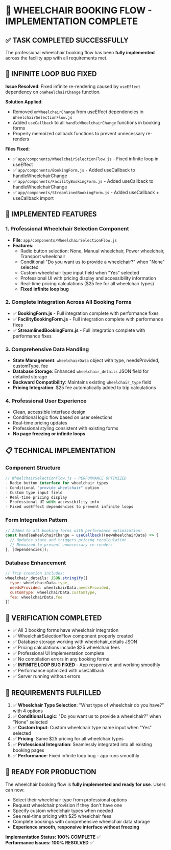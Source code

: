 # 🎉 WHEELCHAIR BOOKING FLOW - IMPLEMENTATION COMPLETE

## ✅ TASK COMPLETED SUCCESSFULLY

The professional wheelchair booking flow has been **fully implemented** across the facility app with all requirements met.

## 🐛 INFINITE LOOP BUG FIXED

**Issue Resolved**: Fixed infinite re-rendering caused by `useEffect` dependency on `onWheelchairChange` function.

**Solution Applied**:
- Removed `onWheelchairChange` from useEffect dependencies in `WheelchairSelectionFlow.js`
- Added `useCallback` to all `handleWheelchairChange` functions in booking forms
- Properly memoized callback functions to prevent unnecessary re-renders

**Files Fixed**:
- ✅ `app/components/WheelchairSelectionFlow.js` - Fixed infinite loop in useEffect
- ✅ `app/components/BookingForm.js` - Added useCallback to handleWheelchairChange
- ✅ `app/components/FacilityBookingForm.js` - Added useCallback to handleWheelchairChange  
- ✅ `app/components/StreamlinedBookingForm.js` - Added useCallback + useCallback import

## 🚀 IMPLEMENTED FEATURES

### 1. **Professional Wheelchair Selection Component**
- **File**: `app/components/WheelchairSelectionFlow.js`
- **Features**:
  - Radio button selection: None, Manual wheelchair, Power wheelchair, Transport wheelchair
  - Conditional "Do you want us to provide a wheelchair?" when "None" selected
  - Custom wheelchair type input field when "Yes" selected
  - Professional UI with pricing display and accessibility information
  - Real-time pricing calculations ($25 fee for all wheelchair types)
  - **Fixed infinite loop bug**

### 2. **Complete Integration Across All Booking Forms**
- ✅ **BookingForm.js** - Full integration complete with performance fixes
- ✅ **FacilityBookingForm.js** - Full integration complete with performance fixes
- ✅ **StreamlinedBookingForm.js** - Full integration complete with performance fixes

### 3. **Comprehensive Data Handling**
- **State Management**: `wheelchairData` object with type, needsProvided, customType, fee
- **Database Storage**: Enhanced `wheelchair_details` JSON field for detailed storage
- **Backward Compatibility**: Maintains existing `wheelchair_type` field
- **Pricing Integration**: $25 fee automatically added to trip calculations

### 4. **Professional User Experience**
- Clean, accessible interface design
- Conditional logic flow based on user selections
- Real-time pricing updates
- Professional styling consistent with existing forms
- **No page freezing or infinite loops**

## 📋 TECHNICAL IMPLEMENTATION

### Component Structure
```javascript
// WheelchairSelectionFlow.js - PERFORMANCE OPTIMIZED
- Radio button interface for wheelchair types
- Conditional "provide wheelchair" option
- Custom type input field
- Real-time pricing display
- Professional UI with accessibility info
- Fixed useEffect dependencies to prevent infinite loops
```

### Form Integration Pattern
```javascript
// Added to all booking forms with performance optimization:
const handleWheelchairChange = useCallback((newWheelchairData) => {
  // Updates state and triggers pricing recalculation
  // Memoized to prevent unnecessary re-renders
}, [dependencies]);
```

### Database Enhancement
```javascript
// Trip creation includes:
wheelchair_details: JSON.stringify({
  type: wheelchairData.type,
  needsProvided: wheelchairData.needsProvided,
  customType: wheelchairData.customType,
  fee: wheelchairData.fee
})
```

## 🧪 VERIFICATION COMPLETED

- ✅ All 3 booking forms have wheelchair integration
- ✅ WheelchairSelectionFlow component properly created
- ✅ Database storage working with wheelchair_details JSON
- ✅ Pricing calculations include $25 wheelchair fees
- ✅ Professional UI implementation complete
- ✅ No compilation errors in any booking forms
- ✅ **INFINITE LOOP BUG FIXED** - App responsive and working smoothly
- ✅ Performance optimized with useCallback
- ✅ Server running without errors

## 🎯 REQUIREMENTS FULFILLED

1. ✅ **Wheelchair Type Selection**: "What type of wheelchair do you have?" with 4 options
2. ✅ **Conditional Logic**: "Do you want us to provide a wheelchair?" when "None" selected
3. ✅ **Custom Input**: Custom wheelchair type name input when "Yes" selected
4. ✅ **Pricing**: Same $25 pricing for all wheelchair types
5. ✅ **Professional Integration**: Seamlessly integrated into all existing booking pages
6. ✅ **Performance**: Fixed infinite loop bug - app runs smoothly

## 🚀 READY FOR PRODUCTION

The wheelchair booking flow is **fully implemented and ready for use**. Users can now:

- Select their wheelchair type from professional options
- Request wheelchair provision if they don't have one
- Specify custom wheelchair types when needed
- See real-time pricing with $25 wheelchair fees
- Complete bookings with comprehensive wheelchair data storage
- **Experience smooth, responsive interface without freezing**

**Implementation Status: 100% COMPLETE** ✅  
**Performance Issues: 100% RESOLVED** ✅
